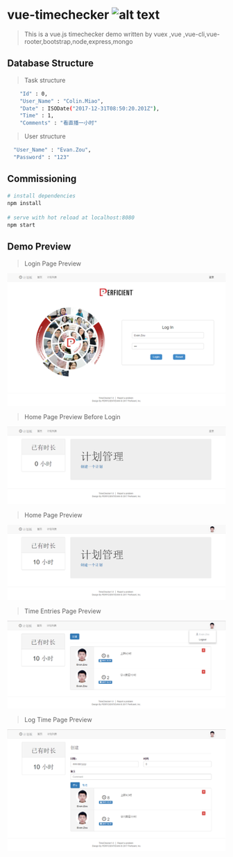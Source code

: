 # vue-timechecker ![alt text](https://travis-ci.org/evanzew/vue-vuex-demo.svg?branch=master 'Last push build')

> This is a vue.js timechecker demo written by vuex ,vue ,vue-cli,vue-rooter,bootstrap,node,express,mongo

## Database Structure

> Task structure

```bash
    "Id" : 0,
    "User_Name" : "Colin.Miao",
    "Date" : ISODate("2017-12-31T08:50:20.201Z"),
    "Time" : 1,
    "Comments" : "看直播一小时"
```

> User structure

```bash
  "User_Name" : "Evan.Zou",
  "Password" : "123"
```

## Commissioning

```bash
# install dependencies
npm install

# serve with hot reload at localhost:8080
npm start
```

## Demo Preview

> Login Page Preview

![alt text](/src/assets/login.jpg 'Login page preview')

> Home Page Preview Before Login

![alt text](/src/assets/preview-home_beforeLogin.jpg 'Home page preview before login')

> Home Page Preview

![alt text](/src/assets/preview-home.jpg 'Home page preview')

> Time Entries Page Preview

![alt text](/src/assets/preview-time.jpg 'Time entries page preview')

> Log Time Page Preview

![alt text](/src/assets/preview-log.jpg 'Log page preview')
